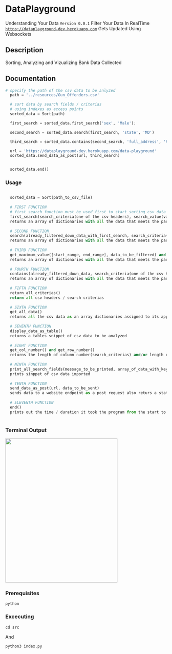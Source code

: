#  DataPlayground

Understanding Your Data `Version 0.0.1`
Filter Your Data In RealTime <br /> [`https://dataplayground-dev.herokuapp.com`](https://dataplayground-dev.herokuapp.com) Gets Updated
Using Websockets

## Description
Sorting, Analyzing and Vizualizing Bank Data Collected

## Documentation
```python
# specify the path of the csv data to be anlyzed
  path = '../resources/Gun_Offenders.csv'

  # sort data by search fields / criterias
  # using indexes as access points
  sorted_data = Sort(path)

  first_search = sorted_data.first_search('sex', 'Male');

  second_search = sorted_data.search(first_search, 'state', 'MD')

  third_search = sorted_data.contains(second_search, 'full_address', 'ROSALIND')

  url = 'https://dataplayground-dev.herokuapp.com/data-playground'
  sorted_data.send_data_as_post(url, third_search)


  sorted_data.end()
```

### Usage
```python

  sorted_data = Sort(path_to_csv_file)
  
  # FIRST FUNCTION
  # first_search function must be used first to start sorting csv data
  first_search(search_criteria(one of the csv headers), search_value(value your looking for))
  returns an array of dictionaries with all the data that meets the parameters inputed
  
  # SECOND FUNCTION
  search(already_filtered_down_data_with_first_search, search_criteria(one of the csv headers), search_value(value your looking for))
  returns an array of dictionaries with all the data that meets the parameters inputed
  
  # THIRD FUNCTION
  get_maximum_value([start_range, end_range], data_to_be_filtered) and get_minimum_value([start_range, end_range], data_to_be_filtered)
  returns an array of dictionaries with all the data that meets the parameters inputed
  
  # FOURTH FUNCTION
  contains(already_filtered_down_data, search_criteria(one of the csv headers), search_value(value your looking for))
  returns an array of dictionaries with all the data that meets the parameters inputed
  
  # FIFTH FUNCTION
  return_all_criterias()
  return all csv headers / search criterias
  
  # SIXTH FUNCTION
  get_all_data()
  returns all the csv data as an array dictionaries assigned to its appropriate key values
  
  # SEVENTH FUNCTION
  display_data_as_table()
  returns a tables snippet of csv data to be analyzed
  
  # EIGHT FUNCTION
  get_col_number() and get_row_number()
  returns the length of column number(search_criterias) and/or length of row number(length of all csv data imported)
  
  # NINTH FUNCTION
  print_all_search_fields(message_to_be_printed, array_of_data_with_key_values)
  prints sinppet of csv data imported
  
  # TENTH FUNCTION
  send_data_as_post(url, data_to_be_sent)
  sends data to a website endpoint as a post request also returs a status code (.status_code, .text)
  
  # ELEVENTH FUNCTION
  end()
  prints out the time / duration it took the program from the start to the point it ends execution
  
```

### Terminal Output
<img src="https://dataplayground-dev.herokuapp.com/img/terminal.png" width="350" height="450">

### Prerequisites
```
python
```

### Excecuting
```
cd src
```

And

```
python3 index.py
```
